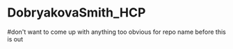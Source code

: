 # DobryakovaSmith_HCP
#don't want to come up with anything too obvious for repo name before this is out
